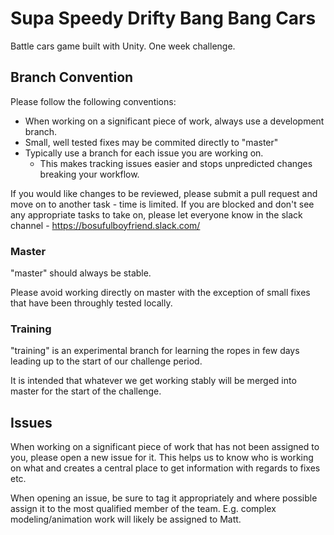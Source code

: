 # Supa Speedy Drifty Bang Bang Cars
Battle cars game built with Unity. One week challenge.


## Branch Convention
Please follow the following conventions:

* When working on a significant piece of work, always use a development branch.
* Small, well tested fixes may be commited directly to "master"
* Typically use a branch for each issue you are working on.
    * This makes tracking issues easier and stops unpredicted changes breaking your workflow.

If you would like changes to be reviewed, please submit a pull request and move on to another task - time is limited.
If you are blocked and don't see any appropriate tasks to take on, please let everyone know in the slack channel - https://bosufulboyfriend.slack.com/

### Master
"master" should always be stable.

Please avoid working directly on master with the exception of small fixes that have been throughly tested locally.

### Training
"training" is an experimental branch for learning the ropes in few days leading up to the start of our challenge period.

It is intended that whatever we get working stably will be merged into master for the start of the challenge.


## Issues
When working on a significant piece of work that has not been assigned to you, please open a new issue for it.
This helps us to know who is working on what and creates a central place to get information with regards to fixes etc.

When opening an issue, be sure to tag it appropriately and where possible assign it to the most qualified member of the team. 
E.g. complex modeling/animation work will likely be assigned to Matt.

